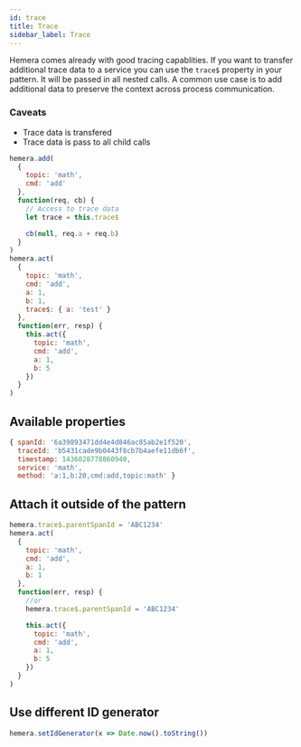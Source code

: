 ```yaml
---
id: trace
title: Trace
sidebar_label: Trace
---
```


Hemera comes already with good tracing capablities.
If you want to transfer additional trace data to a service you can use the `trace$` property in your pattern. It will be passed in all nested calls. A common use case is to add additional data to preserve the context across process communication.

### Caveats

* Trace data is transfered
* Trace data is pass to all child calls

```js
hemera.add(
  {
    topic: 'math',
    cmd: 'add'
  },
  function(req, cb) {
    // Access to trace data
    let trace = this.trace$

    cb(null, req.a + req.b)
  }
)
hemera.act(
  {
    topic: 'math',
    cmd: 'add',
    a: 1,
    b: 1,
    trace$: { a: 'test' }
  },
  function(err, resp) {
    this.act({
      topic: 'math',
      cmd: 'add',
      a: 1,
      b: 5
    })
  }
)
```

## Available properties

```js
{ spanId: '6a39893471dd4e4d846ac85ab2e1f520',
  traceId: 'b5431cade9b0443f8cb7b4aefe11db6f',
  timestamp: 1436028778860940,
  service: 'math',
  method: 'a:1,b:20,cmd:add,topic:math' }
```

## Attach it outside of the pattern

```js
hemera.trace$.parentSpanId = 'ABC1234'
hemera.act(
  {
    topic: 'math',
    cmd: 'add',
    a: 1,
    b: 1
  },
  function(err, resp) {
    //or
    hemera.trace$.parentSpanId = 'ABC1234'

    this.act({
      topic: 'math',
      cmd: 'add',
      a: 1,
      b: 5
    })
  }
)
```

## Use different ID generator

```js
hemera.setIdGenerator(x => Date.now().toString())
```

